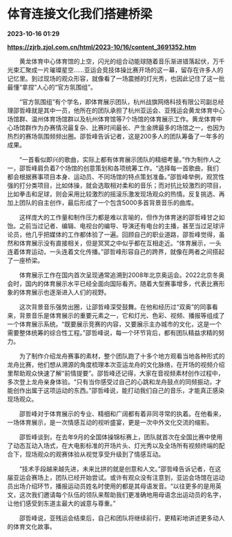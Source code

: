 # 体育连接文化我们搭建桥梁

**2023-10-16 01:29**

**https://zjrb.zjol.com.cn/html/2023-10/16/content_3691352.htm**

　　黄龙体育中心体育馆的上空，闪光的组合动能球随着音乐渐进错落起伏，万千光束汇聚成一片璀璨星空……亚运会竞技体操比赛开场的这一幕，留存在许多人的记忆里。到过现场的观众形容，就像看了一场震撼的灯光秀，也因此记住了这一批最懂“拿捏”人心的“官方氛围组”。

　　“官方氛围组”有个学名，即体育展示团队，杭州战旗网络科技有限公司副总经理邵哲峰就是其中一员，他所在的团队承担了杭州亚运会、亚残运会黄龙体育中心场馆群、温州体育场馆群以及杭州体育馆等7个场馆的体育展示工作。黄龙体育中心场馆群作为办赛情况最复杂、比赛时间最长、产生金牌最多的场馆之一，也因为热烈的赛场氛围频频出圈。邵哲峰告诉记者，这是200多人的团队筹备了一年多的成果。

　　“一首看似即兴的歌曲，实际上都有体育展示团队的精细考量。”作为制作人之一，邵哲峰肩负着7个场馆的创意策划和各项统筹工作。“选择每一首歌曲，我们都会根据赛事项目本身、运动员、不同场馆的特点策划准备。”邵哲峰举例，观赏性强的打分类项目，比如体操，就会选取相对柔和的音乐；而对抗比较激烈的项目，比如拳击和足球，则会采用比较激烈的摇滚乐激发现场观众的热情。反复挑选、再加上团队的自主创作，最后形成了一个包含5000多首背景音乐的曲库。

　　这样庞大的工作量和制作压力都是难以言喻的，但作为体育迷的邵哲峰甘之如饴。之前当过记者、编辑、电视台的编导、导演还有电台的主播，甚至当过足球评论员，他几乎把媒体的工作都体验了一遍。回顾自己的职业道路，邵哲峰觉得，虽然和体育展示没有直接相关，但是冥冥之中似乎都在互相走近。“体育展示，一头连着体育运动，一头连着文化传播。”邵哲峰形容自己的跨界，就像在两者之间搭起了一座桥梁。

　　体育展示工作在国内首次呈现通常追溯到2008年北京奥运会。2022北京冬奥会时，国内的体育展示水平已经全面向国际看齐。随着大型赛事增多，代表比赛形象的体育展示也逐渐进入人们的视野。

　　这次背景音乐强势出圈，让邵哲峰深受鼓舞。在他和经历过“双奥”的同事看来，背景音乐是体育展示的重要元素之一，它和灯光、色彩、视频、播报等组成了一个体育展示系统。“既要展示竞赛的内容，又要展示主办城市的文化，这是一个需要整体统筹的综合性工程。”邵哲峰说，每一个环节背后，都有团队精益求精的努力。

　　为了制作介绍龙舟赛事的素材，整个团队跑了十多个地方观看当地各种形式的龙舟比赛，他们想从溯源的角度梳理本次亚运龙舟的文化脉络，在开场的视频介绍里帮助观众快速了解“前情提要”。邵哲峰还记得，大家在音视频素材创作过程中，多次登上龙舟亲身体验。“只有当你感受过自己的心跳和龙舟鼓点的同频振动，才能创作出属于这项运动的东西。”邵哲峰说，能打动我们自己的音乐，才能真正感染现场观众。

　　邵哲峰对于体育展示的专业、精细和广阔都有着非同寻常的执着。在他看来，一场体育展示，是一次情感互动的视听盛宴，更是一次中外文化交流的缩影。

　　邵哲峰谈到，在去年9月的全国体操锦标赛上，团队就首次在全国比赛中使用了动态互动入场式，在大电影标准的开场片头、灯光秀以及全场所有视频终端的配合下，现场观众的观赛体验从视觉享受升级到了情感互动。

　　“技术手段越来越先进，未来比拼的就是创意和人文。”邵哲峰告诉记者，在这届亚运会赛场上，团队已经开始尝试。或许有观众没有注意到，亚运会场馆在运动员出场介绍环节，播报运动员姓名时使用的都是其母语发音。“以往更多的是用英文，这次我们邀请每个队伍的领队来帮助我们更准确地用母语念出运动员的名字，让他们感受到东道主最大的诚意与尊重。”

　　邵哲峰说，亚残运会结束后，自己和团队将继续前行，更精彩地讲述更多动人的体育文化故事。